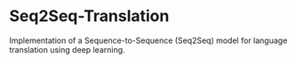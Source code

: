# Seq2Seq-Translation
Implementation of a Sequence-to-Sequence (Seq2Seq) model for language translation using deep learning.
